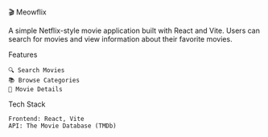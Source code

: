 🎬 Meowflix

A simple Netflix-style movie application built with React and Vite. Users can search for movies and view information about their favorite movies.

Features

    🔍 Search Movies
    📚 Browse Categories
    📜 Movie Details

Tech Stack

    Frontend: React, Vite
    API: The Movie Database (TMDb)

